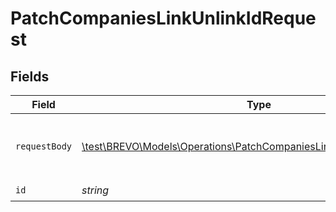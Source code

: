# PatchCompaniesLinkUnlinkIdRequest


## Fields

| Field                                                                                                                                   | Type                                                                                                                                    | Required                                                                                                                                | Description                                                                                                                             |
| --------------------------------------------------------------------------------------------------------------------------------------- | --------------------------------------------------------------------------------------------------------------------------------------- | --------------------------------------------------------------------------------------------------------------------------------------- | --------------------------------------------------------------------------------------------------------------------------------------- |
| `requestBody`                                                                                                                           | [\test\BREVO\Models\Operations\PatchCompaniesLinkUnlinkIdRequestBody](../../models/operations/PatchCompaniesLinkUnlinkIdRequestBody.md) | :heavy_check_mark:                                                                                                                      | Linked / Unlinked contacts and deals ids.                                                                                               |
| `id`                                                                                                                                    | *string*                                                                                                                                | :heavy_check_mark:                                                                                                                      | N/A                                                                                                                                     |